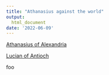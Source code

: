 ```yaml
---
title: "Athanasius against the world"
output:
  html_document
date: '2022-06-09'
---
```


[Athanasius of Alexandria](https://en.wikipedia.org/wiki/Athanasius_of_Alexandria)

[Lucian of Antioch](https://www.ccel.org/ccel/schaff/hcc2.v.xv.xxxvi.html)

foo